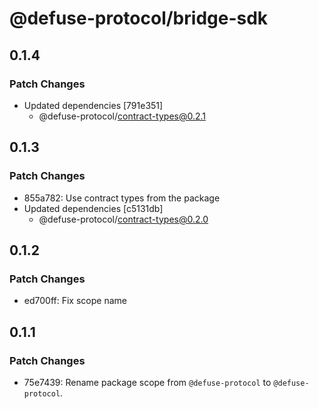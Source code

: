 # @defuse-protocol/bridge-sdk

## 0.1.4

### Patch Changes

- Updated dependencies [791e351]
  - @defuse-protocol/contract-types@0.2.1

## 0.1.3

### Patch Changes

- 855a782: Use contract types from the package
- Updated dependencies [c5131db]
  - @defuse-protocol/contract-types@0.2.0

## 0.1.2

### Patch Changes

- ed700ff: Fix scope name

## 0.1.1

### Patch Changes

- 75e7439: Rename package scope from `@defuse-protocol` to `@defuse-protocol`.
